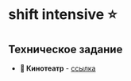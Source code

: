 # **shift intensive ⭐️**

## Техническое задание

- **🍿 Кинотеатр** - [ссылка](https://omniscient-honeydew-f15.notion.site/90eef6b45a7843158d5731a1d4fd2440)
